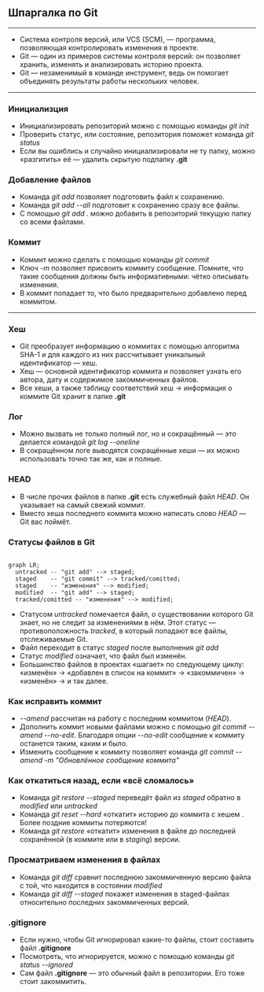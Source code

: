 ## Шпаргалка по Git

---

* Система контроля версий, или VCS (SCM), — программа, позволяющая контролировать изменения в проекте.
* Git — один из примеров системы контроля версий: он позволяет хранить, изменять и анализировать историю проекта.
* Git — незаменимый в команде инструмент, ведь он помогает объединять результаты работы нескольких человек.

---

### Инициализция

* Инициализировать репозиторий можно с помощью команды _git init_
* Проверить статус, или состояние, репозитория поможет команда _git status_
* Если вы ошиблись и случайно инициализировали не ту папку, можно «разгитить» её — удалить скрытую подпапку **.git**

### Добавление файлов

* Команда _git add_ позволяет подготовить файл к сохранению.
* Команда _git add --all_ подготовит к сохранению сразу все файлы.
* С помощью _git add ._ можно добавить в репозиторий текущую папку со всеми файлами.

### Коммит

* Коммит можно сделать с помощью команды _git commit_
* Ключ _-m_ позволяет присвоить коммиту сообщение. Помните, что такие сообщения должны быть информативными: чётко описывать изменения.
* В коммит попадает то, что было предварительно добавлено перед коммитом.

---

### Хеш

* Git преобразует информацию о коммитах с помощью алгоритма SHA-1 и для каждого из них рассчитывает уникальный идентификатор — хеш.
* Хеш — основной идентификатор коммита и позволяет узнать его автора, дату и содержимое закоммиченных файлов.
* Все хеши, а также таблицу соответствий хеш → информация о коммите Git хранит в папке **.git**

### Лог

* Можно вызвать не только полный лог, но и сокращённый — это делается командой _git log --oneline_
* В сокращённом логе выводятся сокращённые хеши — их можно использовать точно так же, как и полные.

### HEAD

* В числе прочих файлов в папке **.git** есть служебный файл _HEAD_. Он указывает на самый свежий коммит.
* Вместо хеша последнего коммита можно написать слово _HEAD_ — Git вас поймёт.

### Статусы файлов в Git

```mermaid

graph LR;
  untracked -- "git add" --> staged;
  staged    -- "git commit" --> tracked/comitted;
  staged    -- "изменения" --> modified;
  modified  -- "git add" --> staged;
  tracked/comitted -- "изменения" --> modified;

``` 

* Статусом _untracked_ помечается файл, о существовании которого Git знает, но не следит за изменениями в нём. Этот статус — противоположность _tracked_, в который попадают все файлы, отслеживаемые Git.
* Файл переходит в статус _staged_ после выполнения _git add_
* Статус _modified_ означает, что файл был изменён.
* Большинство файлов в проектах «шагает» по следующему циклу: «изменён» → «добавлен в список на коммит» → «закоммичен» → «изменён» → и так далее.

### Как исправить коммит

* _--amend_ рассчитан на работу с последним коммитом (_HEAD_).
* Дополнить коммит новыми файлами можно с помощью _git commit --amend --no-edit_. Благодаря опции _--no-edit_ сообщение к коммиту останется таким, каким и было.
* Изменить сообщение к коммиту позволяет команда _git commit --amend -m "Обновлённое сообщение коммита"_

### Как откатиться назад, если «всё сломалось»

* Команда _git restore --staged <file>_ переведёт файл из _staged_ обратно в _modified_ или _untracked_
* Команда _git reset --hard <commit hash>_ «откатит» историю до коммита с хешем <hash>. Более поздние коммиты потеряются!
* Команда _git restore <file>_ «откатит» изменения в файле до последней сохранённой (в коммите или в _staging_) версии.

### Просматриваем изменения в файлах

* Команда _git diff_ сравнит последнюю закоммиченную версию файла с той, что находится в состоянии _modified_
* Команда _git diff --staged_ покажет изменения в staged-файлах относительно последних закоммиченных версий.

### .gitignore

* Если нужно, чтобы Git игнорировал какие-то файлы, стоит составить файл **.gitignore**
* Посмотреть, что игнорируется, можно с помощью команды _git status --ignored_
* Сам файл **.gitignore** — это обычный файл в репозитории. Его тоже стоит закоммитить.
